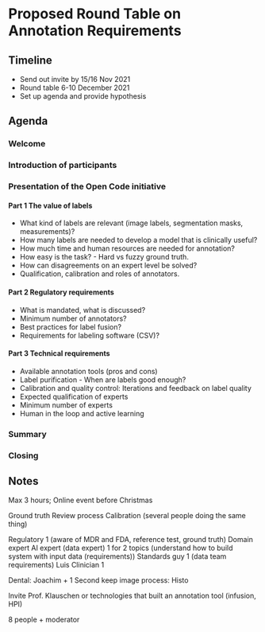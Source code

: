 # Proposed Round Table on Annotation Requirements

## Timeline

- Send out invite by 15/16 Nov 2021
- Round table 6-10 December 2021
- Set up agenda and provide hypothesis 

## Agenda

### Welcome

### Introduction of participants 

### Presentation of the Open Code initiative

#### Part 1 The value of labels
- What kind of labels are relevant (image labels, segmentation masks, measurements)? 
- How many labels are needed to develop a model that is clinically useful? 
- How much time and human resources are needed for annotation?
- How easy is the task? - Hard vs fuzzy ground truth.
- How can disagreements on an expert level be solved?
- Qualification, calibration and roles of annotators.

#### Part 2 Regulatory requirements
- What is mandated, what is discussed? 
- Minimum number of annotators?
- Best practices for label fusion?
- Requirements for labeling software (CSV)?

#### Part 3 Technical requirements
- Available annotation tools (pros and cons)
- Label purification - When are labels good enough?
- Calibration and quality control: Iterations and feedback on label quality
- Expected qualification of experts
- Minimum number of experts
- Human in the loop and active learning

### Summary

### Closing

## Notes
Max 3 hours; Online event before Christmas

Ground truth
Review process
Calibration (several people doing the same thing)

Regulatory 1 (aware of MDR and FDA, reference test, ground truth)
Domain expert
AI expert (data expert) 1 for 2 topics (understand how to build system with input data (requirements))
Standards guy 1 (data team requirements) Luis
Clinician 1

Dental: Joachim + 1
Second keep image process: Histo

Invite Prof. Klauschen or technologies that built an annotation tool (infusion, HPI)

8 people + moderator



